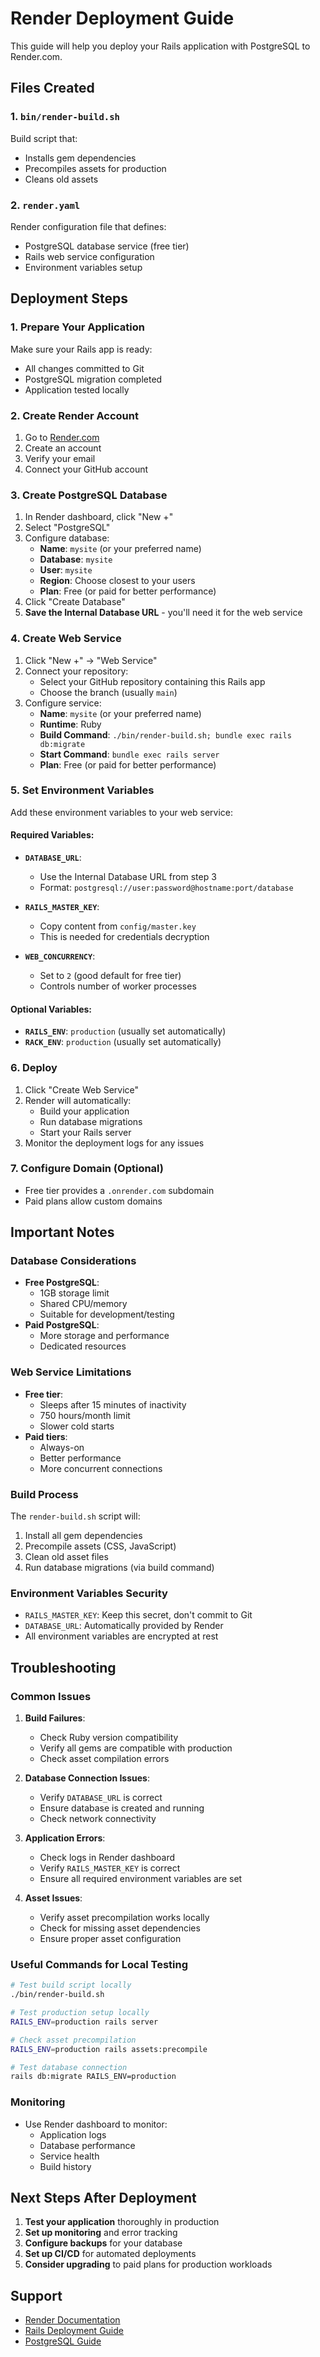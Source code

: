 # Render Deployment Guide

This guide will help you deploy your Rails application with PostgreSQL to Render.com.

## Files Created

### 1. `bin/render-build.sh`
Build script that:
- Installs gem dependencies
- Precompiles assets for production
- Cleans old assets

### 2. `render.yaml`
Render configuration file that defines:
- PostgreSQL database service (free tier)
- Rails web service configuration
- Environment variables setup

## Deployment Steps

### 1. Prepare Your Application

Make sure your Rails app is ready:
- All changes committed to Git
- PostgreSQL migration completed
- Application tested locally

### 2. Create Render Account

1. Go to [Render.com](https://render.com)
2. Create an account
3. Verify your email
4. Connect your GitHub account

### 3. Create PostgreSQL Database

1. In Render dashboard, click "New +"
2. Select "PostgreSQL"
3. Configure database:
   - **Name**: `mysite` (or your preferred name)
   - **Database**: `mysite`
   - **User**: `mysite`
   - **Region**: Choose closest to your users
   - **Plan**: Free (or paid for better performance)
4. Click "Create Database"
5. **Save the Internal Database URL** - you'll need it for the web service

### 4. Create Web Service

1. Click "New +" → "Web Service"
2. Connect your repository:
   - Select your GitHub repository containing this Rails app
   - Choose the branch (usually `main`)
3. Configure service:
   - **Name**: `mysite` (or your preferred name)
   - **Runtime**: Ruby
   - **Build Command**: `./bin/render-build.sh; bundle exec rails db:migrate`
   - **Start Command**: `bundle exec rails server`
   - **Plan**: Free (or paid for better performance)

### 5. Set Environment Variables

Add these environment variables to your web service:

#### Required Variables:
- **`DATABASE_URL`**: 
  - Use the Internal Database URL from step 3
  - Format: `postgresql://user:password@hostname:port/database`

- **`RAILS_MASTER_KEY`**: 
  - Copy content from `config/master.key`
  - This is needed for credentials decryption

- **`WEB_CONCURRENCY`**: 
  - Set to `2` (good default for free tier)
  - Controls number of worker processes

#### Optional Variables:
- **`RAILS_ENV`**: `production` (usually set automatically)
- **`RACK_ENV`**: `production` (usually set automatically)

### 6. Deploy

1. Click "Create Web Service"
2. Render will automatically:
   - Build your application
   - Run database migrations
   - Start your Rails server
3. Monitor the deployment logs for any issues

### 7. Configure Domain (Optional)

- Free tier provides a `.onrender.com` subdomain
- Paid plans allow custom domains

## Important Notes

### Database Considerations
- **Free PostgreSQL**: 
  - 1GB storage limit
  - Shared CPU/memory
  - Suitable for development/testing
- **Paid PostgreSQL**: 
  - More storage and performance
  - Dedicated resources

### Web Service Limitations
- **Free tier**: 
  - Sleeps after 15 minutes of inactivity
  - 750 hours/month limit
  - Slower cold starts
- **Paid tiers**: 
  - Always-on
  - Better performance
  - More concurrent connections

### Build Process
The `render-build.sh` script will:
1. Install all gem dependencies
2. Precompile assets (CSS, JavaScript)
3. Clean old asset files
4. Run database migrations (via build command)

### Environment Variables Security
- `RAILS_MASTER_KEY`: Keep this secret, don't commit to Git
- `DATABASE_URL`: Automatically provided by Render
- All environment variables are encrypted at rest

## Troubleshooting

### Common Issues

1. **Build Failures**:
   - Check Ruby version compatibility
   - Verify all gems are compatible with production
   - Check asset compilation errors

2. **Database Connection Issues**:
   - Verify `DATABASE_URL` is correct
   - Ensure database is created and running
   - Check network connectivity

3. **Application Errors**:
   - Check logs in Render dashboard
   - Verify `RAILS_MASTER_KEY` is correct
   - Ensure all required environment variables are set

4. **Asset Issues**:
   - Verify asset precompilation works locally
   - Check for missing asset dependencies
   - Ensure proper asset configuration

### Useful Commands for Local Testing

```bash
# Test build script locally
./bin/render-build.sh

# Test production setup locally
RAILS_ENV=production rails server

# Check asset precompilation
RAILS_ENV=production rails assets:precompile

# Test database connection
rails db:migrate RAILS_ENV=production
```

### Monitoring

- Use Render dashboard to monitor:
  - Application logs
  - Database performance
  - Service health
  - Build history

## Next Steps After Deployment

1. **Test your application** thoroughly in production
2. **Set up monitoring** and error tracking
3. **Configure backups** for your database
4. **Set up CI/CD** for automated deployments
5. **Consider upgrading** to paid plans for production workloads

## Support

- [Render Documentation](https://render.com/docs)
- [Rails Deployment Guide](https://render.com/docs/deploy-rails)
- [PostgreSQL Guide](https://render.com/docs/databases)